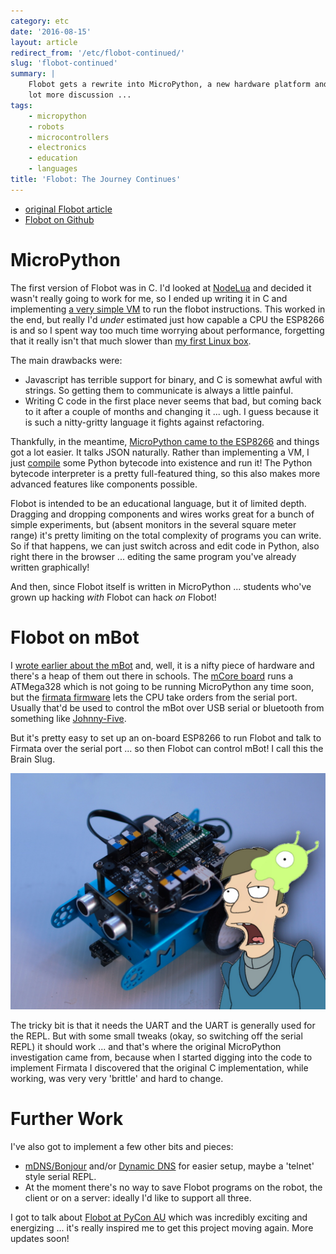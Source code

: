 ```yaml
---
category: etc
date: '2016-08-15'
layout: article
redirect_from: '/etc/flobot-continued/'
slug: 'flobot-continued'
summary: |
    Flobot gets a rewrite into MicroPython, a new hardware platform and a
    lot more discussion ...
tags:
    - micropython
    - robots
    - microcontrollers
    - electronics
    - education
    - languages
title: 'Flobot: The Journey Continues'
---
```


-   [original Flobot
    article](../flobot-graphical-dataflow-language-for-robots)
-   [Flobot on Github](https://github.com/mnemote/flobot/)

MicroPython
===========

The first version of Flobot was in C. I'd looked at
[NodeLua](https://nodelua.org/) and decided it wasn't really going to
work for me, so I ended up writing it in C and implementing [a very
simple
VM](https://github.com/mnemote/flobot/blob/d699411a3c25393b1b923e06eec1b6807c891e29/esp8266/vm/virtual.c)
to run the flobot instructions. This worked in the end, but really I'd
*under* estimated just how capable a CPU the ESP8266 is and so I spent
way too much time worrying about performance, forgetting that it really
isn't that much slower than [my first Linux
box](http://www.cpushack.com/2013/01/26/cpu-of-the-day-new-logo-old-processor-intel-486-dx2-66/).

The main drawbacks were:

-   Javascript has terrible support for binary, and C is somewhat awful
    with strings. So getting them to communicate is always a
    little painful.
-   Writing C code in the first place never seems that bad, but coming
    back to it after a couple of months and changing it ... ugh. I guess
    because it is such a nitty-gritty language it fights
    against refactoring.

Thankfully, in the meantime, [MicroPython came to the
ESP8266](https://github.com/micropython/micropython/tree/master/esp8266)
and things got a lot easier. It talks JSON naturally. Rather than
implementing a VM, I just
[compile](https://docs.python.org/3.5/library/functions.html#compile)
some Python bytecode into existence and run it! The Python bytecode
interpreter is a pretty full-featured thing, so this also makes more
advanced features like components possible.

Flobot is intended to be an educational language, but it of limited
depth. Dragging and dropping components and wires works great for a
bunch of simple experiments, but (absent monitors in the several square
meter range) it's pretty limiting on the total complexity of programs
you can write. So if that happens, we can just switch across and edit
code in Python, also right there in the browser ... editing the same
program you've already written graphically!

And then, since Flobot itself is written in MicroPython ... students
who've grown up hacking *with* Flobot can hack *on* Flobot!

Flobot on mBot
==============

I [wrote earlier about the
mBot](../mbot-nodebot-blockly-arduino/)
and, well, it is a nifty piece of hardware and there's a heap of them
out there in schools. The [mCore
board](http://makeblock.com/mcore-main-control-board-for-mbot) runs a
ATMega328 which is not going to be running MicroPython any time soon,
but the [firmata firmware](https://github.com/firmata/protocol) lets the
CPU take orders from the serial port. Usually that'd be used to control
the mBot over USB serial or bluetooth from something like
[Johnny-Five](http://johnny-five.io/).

But it's pretty easy to set up an on-board ESP8266 to run Flobot and
talk to Firmata over the serial port ... so then Flobot can control
mBot! I call this the Brain Slug.

![image](mbot_with_esp-bs.jpg)

The tricky bit is that it needs the UART and the UART is generally used
for the REPL. But with some small tweaks (okay, so switching off the
serial REPL) it should work ... and that's where the original
MicroPython investigation came from, because when I started digging into
the code to implement Firmata I discovered that the original C
implementation, while working, was very very 'brittle' and hard to
change.

Further Work
============

I've also got to implement a few other bits and pieces:

-   [mDNS/Bonjour](https://en.wikipedia.org/wiki/Multicast_DNS) and/or
    [Dynamic DNS](https://en.wikipedia.org/wiki/Dynamic_DNS) for easier
    setup, maybe a 'telnet' style serial REPL.
-   At the moment there's no way to save Flobot programs on the robot,
    the client or on a server: ideally I'd like to support all three.

I got to talk about [Flobot at PyCon AU](/etc/pycon-2016-melbourne/)
which was incredibly exciting and energizing ... it's really inspired me
to get this project moving again. More updates soon!
